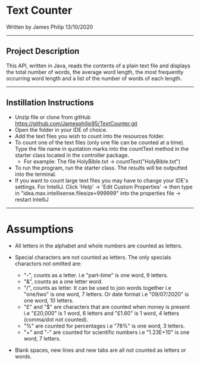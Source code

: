 # Text Counter

Written by James Philip 13/10/2020

----

## Project Description

This API, written in Java, reads the contents of a plain text file and displays the total number of words, the average word length, the most frequently occurring word length and a list of the number of words of each length.

----

## Instillation Instructions

- Unzip file or clone from gitHub https://github.com/Jamesphilip95/TextCounter.git
- Open the folder in your IDE of choice.
- Add the text files you wish to count into the resources folder.  
- To count one of the text files (only one file can be counted at a time). Type the file name in quotation marks into the countText method in the starter class located in the controller package.
    - For example: The file HolyBible.txt -> countText("HolyBible.txt")
- To run the program, run the starter class. The results will be outputted into the terminal.
- If you want to count large text files you may have to change your IDE's settings. For IntelliJ. Click 'Help' -> 'Edit Custom Properties' -> then type in "idea.max.intellisense.filesize=999999" into the properties file -> restart IntelliJ

----

# Assumptions

- All letters in the alphabet and whole numbers are counted as letters.
- Special characters are not counted as letters. The only specials charactors not omitted are:
  - "-", counts as a letter. i.e "part-time" is  one word, 9 letters.
  - "&", counts as a one letter word. 
  - "/", counts as letter. It can be used to join words together i.e "one/two" is one word, 7 letters. Or date format i.e "09/07/2020" is one word, 10 letters.
  - "£" and "$" are characters that are counted when money is present i.e "£20,000" is 1 word, 6 letters and "£1.60" is 1 word, 4 letters (comma/dot not counted).
  - "%" are counted for percentages i.e "78%" is one word, 3 letters.
  - "+" and "-" are counted for scientific numbers i.e "1.23E+10" is one word, 7 letters. 
  
- Blank spaces, new lines and new tabs are all not counted as letters or words.
